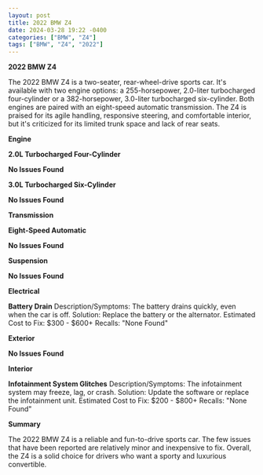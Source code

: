 ```yaml
---
layout: post
title: 2022 BMW Z4
date: 2024-03-28 19:22 -0400
categories: ["BMW", "Z4"]
tags: ["BMW", "Z4", "2022"]
---
```

**2022 BMW Z4**

The 2022 BMW Z4 is a two-seater, rear-wheel-drive sports car. It's available with two engine options: a 255-horsepower, 2.0-liter turbocharged four-cylinder or a 382-horsepower, 3.0-liter turbocharged six-cylinder. Both engines are paired with an eight-speed automatic transmission. The Z4 is praised for its agile handling, responsive steering, and comfortable interior, but it's criticized for its limited trunk space and lack of rear seats.

**Engine**

**2.0L Turbocharged Four-Cylinder**

**No Issues Found**

**3.0L Turbocharged Six-Cylinder**

**No Issues Found**

**Transmission**

**Eight-Speed Automatic**

**No Issues Found**

**Suspension**

**No Issues Found**

**Electrical**

**Battery Drain**
Description/Symptoms: The battery drains quickly, even when the car is off.
Solution: Replace the battery or the alternator.
Estimated Cost to Fix: $300 - $600+
Recalls: "None Found"

**Exterior**

**No Issues Found**

**Interior**

**Infotainment System Glitches**
Description/Symptoms: The infotainment system may freeze, lag, or crash.
Solution: Update the software or replace the infotainment unit.
Estimated Cost to Fix: $200 - $800+
Recalls: "None Found"

**Summary**

The 2022 BMW Z4 is a reliable and fun-to-drive sports car. The few issues that have been reported are relatively minor and inexpensive to fix. Overall, the Z4 is a solid choice for drivers who want a sporty and luxurious convertible.
